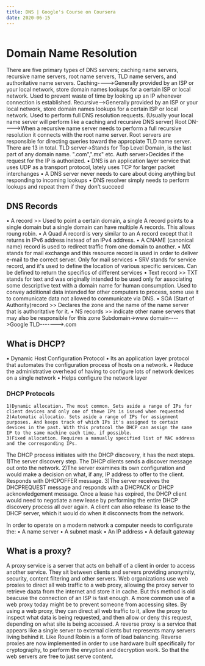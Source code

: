 ```yaml
---
title: DNS | Google's Course on Coursera
date: 2020-06-15
---
```

```toc
```
# Domain Name Resolution
There are five primary types of DNS servers; caching name servers, recursive name servers, root name servers, TLD name servers, and authoritative name servers.
	Caching---->Generally provided by an ISP or your local network, store domain names lookups for a certain ISP or local network. Used to 		prevent waste of time by looking up an IP whenever connection is established.
	Recursive-->Generally provided by an ISP or your local network, store domain names lookups for a certain ISP or local network. Used to 		perform full DNS resolution requests. 
		(Usually your local name server will perform like a caching and recursive DNS server)
	Root DN---->When a recursive name server needs to perform a full recursive resolution it connects with the root name server. Root 			servers are responsible for directing queries toward the appropiate TLD name server. There are 13 in total.
	TLD server->Stands for Top Level Domain, is the last part of any domain name. ".com",".mx" etc.
	Auth server>Decides if the request for the IP is authorized. 
• DNS is an application layer service that uses UDP as a transport protocol, lately uses TCP for larger packet interchanges
• A DNS server never needs to care about doing anything but responding to incoming lookups
• DNS resolver simply needs to perform lookups and repeat them if they don't succeed

## DNS Records
• A record >> Used to point a certain domain, a single A record points to a single domain but a single domain can have multiple A records. 		This allows roung robin. 
• A Quad A record is very similar to an A record except that it returns in IPv6 address instead of an IPv4 address.
• A CNAME (canonical name) record is used to redirect traffic from one domain to another.
• MX stands for mail exchange and this resource record is used in order to deliver e-mail to the correct server. Only for mail services
• SRV stands for service record, and it's used to define the location of various specific services. Can be defined to return the specifics 		of different services 
• Text record >> TXT stands for text and was originally intended to be used only for associating some descriptive text with a domain name 		for human consumption. Used to convey additional data intended for other computers to process, some use it to communicate data not 			allowed	to communicate via DNS.
• SOA (Start of Authority)record >> Declares the zone and the name of the name server that is authoritative for it. 
• NS records >> indicate other name servers that may also be responsible for this zone
Subdomain->www
domain---->Google
TLD------->.com


## What is DHCP?
• Dynamic Host Configuration Protocol
• Its an application layer protocol that automates the configuration process of hosts on a network.
• Reduce the administrative overhead of having to configure lots of network devices on a single network
• Helps configure the network layer 
### DHCP Protocols
	1)Dynamic allocation. The most common. Sets aside a range of IPs for client devices and only one of thewe IPs is issued when requested
	2)Automatic allocatio. Sets aside a range of IPs for assignment purposes. And keeps track of which IPs it's assigned to certain devices in the past. With this protocol the DHCP can assign the same IP to the same machine each time, if possible.
	3)Fixed allocation. Requires a manually specified list of MAC address and the corresponding IPs.
The DHCP process initiates with the DHCP discovery, it has the next steps.
	1)The server discovery step. The DHCP clients sends a discover message out onto the network.
	2)The server examines its own configuration and would make a decision on what, if any, IP address to offer to the client. Responds with DHCPOFFER message.
	3)The server receives the DHCPREQUEST message and responds with a DHCPACK or DHCP acknowledgement message. 
Once a lease has expired, the DHCP client would need to negotiate a new lease by performing the entire DHCP discovery process all over again. A client can also release its lease to the DHCP server, which it would do when it disconnects from the network.

In order to operate on a modern network a computer needs to configurate the:
• A name server
• A subnet mask
• An IP address
• A default gateway

## What is a proxy?
A proxy service is a server that acts on behalf of a client in order to access another service. They sit between clients and servers providing anonymity, security, content filtering and other servers.
Web organizations use web proxies to direct all web traffic to a web proxy, allowing the proxy server to retrieve daata from the internet and store it in cache. But this method is old beacuse the connection of an ISP is fast enough. 
A more common use of a web proxy today might be to prevent someone from accessing sites. By using a web proxy, they can direct all web traffic to it, allow the proxy to inspect what data is being requested, and then allow or deny this request, depending on what site is being accessed.
A reverse proxy is a service that appears like a single server to external clients but represents many servers living behind it. Like Round Robin is a form of load balancing.
Reverse proxies are now implemented in order to use hardware built specifically for cryptography, to perform the enryption and decryption work. So that the web servers are free to just serve content.